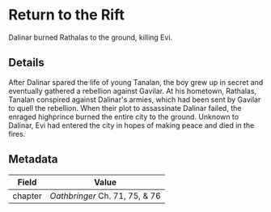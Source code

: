 # Return to the Rift
Dalinar burned Rathalas to the ground, killing Evi.

## Details
After Dalinar spared the life of young Tanalan, the boy grew up in secret and eventually gathered a rebellion against Gavilar. At his hometown, Rathalas, Tanalan conspired against Dalinar's armies, which had been sent by Gavilar to quell the rebellion. When their plot to assassinate Dalinar failed, the enraged highprince burned the entire city to the ground. Unknown to Dalinar, Evi had entered the city in hopes of making peace and died in the fires.

## Metadata
| Field | Value |
| ----- | ----- |
| chapter | *Oathbringer* Ch. 71, 75, & 76 |
